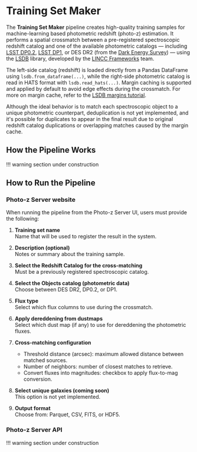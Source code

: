 # Training Set Maker 


The **Training Set Maker** pipeline creates high-quality training samples for machine-learning based photometric redshift (photo-z) estimation. It performs a spatial crossmatch between a pre-registered spectroscopic redshift catalog and one of the available photometric catalogs — including [LSST DP0.2](https://dp0-2.lsst.io/), [LSST DP1](https://dp1.lsst.io/index.html), or DES DR2 (from the [Dark Energy Survey](https://www.darkenergysurvey.org/)) — using the [LSDB](https://docs.lsdb.io/en/stable/index.html) library, developed by the [LINCC Frameworks](https://lsstdiscoveryalliance.org/programs/lincc-frameworks/) team.

The left-side catalog (redshift) is loaded directly from a Pandas DataFrame using `lsdb.from_dataframe(...)`, while the right-side photometric catalog is read in HATS format with `lsdb.read_hats(...)`. Margin caching is supported and applied by default to avoid edge effects during the crossmatch. For more on margin cache, refer to the [LSDB margins tutorial](https://docs.lsdb.io/en/stable/tutorials/margins.html).

Although the ideal behavior is to match each spectroscopic object to a unique photometric counterpart, deduplication is not yet implemented, and it's possible for duplicates to appear in the final result due to original redshift catalog duplications or overlapping matches caused by the margin cache.


## How the Pipeline Works


!!! warning
    section under construction 
    



## How to Run the Pipeline

### Photo-z Server website 


When running the pipeline from the Photo-z Server UI, users must provide the following:

1. **Training set name**  
    Name that will be used to register the result in the system.

2. **Description (optional)**  
    Notes or summary about the training sample.

3. **Select the Redshift Catalog for the cross-matching**  
    Must be a previously registered spectroscopic catalog.

4. **Select the Objects catalog (photometric data)**  
    Choose between DES DR2, DP0.2, or DP1.

5. **Flux type**  
    Select which flux columns to use during the crossmatch.

6. **Apply dereddening from dustmaps**  
    Select which dust map (if any) to use for dereddening the photometric fluxes.

7. **Cross-matching configuration**  
      - Threshold distance (arcsec): maximum allowed distance between matched sources.
      - Number of neighbors: number of closest matches to retrieve.
      - Convert fluxes into magnitudes: checkbox to apply flux-to-mag conversion.

8. **Select unique galaxies (coming soon)**  
      This option is not yet implemented.

9. **Output format**  
    Choose from: Parquet, CSV, FITS, or HDF5.


### Photo-z Server API

!!! warning
    section under construction 
    


